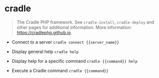 # cradle
> The Cradle PHP framework.
> See `cradle-install`, `cradle-deploy` and other pages for additional information.
> More information: <https://cradlephp.github.io>.

- Connect to a server
`cradle connect {{server_name}}`

- Display general help
`cradle help`

- Display help for a specific command
`cradle {{command}} help`

- Execute a Cradle command
`cradle {{command}}`
